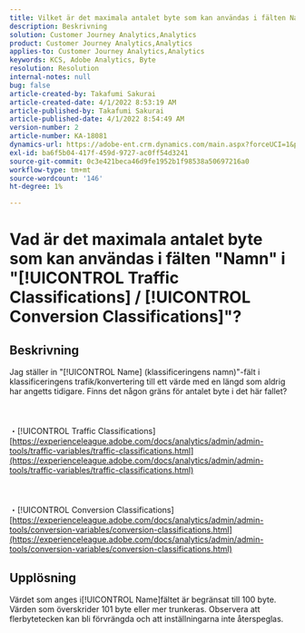 ```yaml
---
title: Vilket är det maximala antalet byte som kan användas i fälten Namn i Klassificering av trafik/konvertering?
description: Beskrivning
solution: Customer Journey Analytics,Analytics
product: Customer Journey Analytics,Analytics
applies-to: Customer Journey Analytics,Analytics
keywords: KCS, Adobe Analytics, Byte
resolution: Resolution
internal-notes: null
bug: false
article-created-by: Takafumi Sakurai
article-created-date: 4/1/2022 8:53:19 AM
article-published-by: Takafumi Sakurai
article-published-date: 4/1/2022 8:54:49 AM
version-number: 2
article-number: KA-18081
dynamics-url: https://adobe-ent.crm.dynamics.com/main.aspx?forceUCI=1&pagetype=entityrecord&etn=knowledgearticle&id=7471762b-99b1-ec11-9840-0022480bd126
exl-id: ba6f5b04-417f-459d-9727-ac0ff54d3241
source-git-commit: 0c3e421beca46d9fe1952b1f98538a50697216a0
workflow-type: tm+mt
source-wordcount: '146'
ht-degree: 1%

---
```


# Vad är det maximala antalet byte som kan användas i fälten &quot;Namn&quot; i &quot;[!UICONTROL Traffic Classifications] / [!UICONTROL Conversion Classifications]&quot;?

## Beskrivning

Jag ställer in &quot;[!UICONTROL Name] (klassificeringens namn)&quot;-fält i klassificeringens trafik/konvertering till ett värde med en längd som aldrig har angetts tidigare. Finns det någon gräns för antalet byte i det här fallet?<br><br> <br><br>・[!UICONTROL Traffic Classifications]
[https://experienceleague.adobe.com/docs/analytics/admin/admin-tools/traffic-variables/traffic-classifications.html](https://experienceleague.adobe.com/docs/analytics/admin/admin-tools/traffic-variables/traffic-classifications.html)<br><br> <br><br>・[!UICONTROL Conversion Classifications]
[https://experienceleague.adobe.com/docs/analytics/admin/admin-tools/conversion-variables/conversion-classifications.html](https://experienceleague.adobe.com/docs/analytics/admin/admin-tools/conversion-variables/conversion-classifications.html)

## Upplösning


Värdet som anges i[!UICONTROL Name]fältet är begränsat till 100 byte. Värden som överskrider 101 byte eller mer trunkeras. Observera att flerbytetecken kan bli förvrängda och att inställningarna inte återspeglas.
